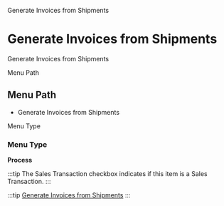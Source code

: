 
Generate Invoices from Shipments
# Generate Invoices from Shipments


Generate Invoices from Shipments

Menu Path
## Menu Path



- Generate Invoices from Shipments

Menu Type
### Menu Type

**Process**

:::tip
The Sales Transaction checkbox indicates if this item is a Sales Transaction.
:::

:::tip
[Generate Invoices from Shipments](functional-guide/process/process-c_invoice_generate_from_shipment.md)
:::